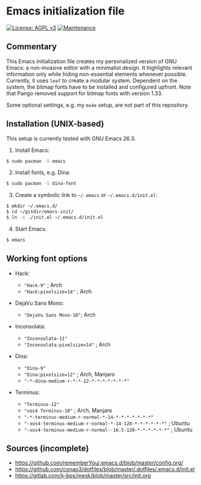 # Emacs initialization file

[![License: AGPL v3](https://img.shields.io/badge/License-AGPL%20v3-blue.svg)](https://www.gnu.org/licenses/agpl-3.0)
[![Maintenance](https://img.shields.io/badge/Maintained%3F-yes-green.svg)](https://GitHub.com/Naereen/StrapDown.js/graphs/commit-activity)


## Commentary

This Emacs initialization file creates my personalized version of GNU Emacs: a
non-invasive editor with a minimalist design.  It highlights relevant
information only while hiding non-essential elements whenever possible.
Currently, it uses `leaf` to create a modular system.  Dependent on the
system, the bitmap fonts have to be installed and configured upfront.  Note
that Pango removed support for bitmap fonts with version 1.33.

Some optional settings, e.g. my `mu4e` setup, are not part of this repository.



## Installation (UNIX-based)

This setup is currently tested with GNU Emacs 26.3.

1. Install Emacs:
```bash
$ sudo pacman -S emacs
```
2. Install fonts, e.g. Dina:
```bash
$ sudo pacman -S dina-font
```
3. Create a symbolic link to `~/.emacs` or
  `~/.emacs.d/init.el`:
```bash
$ mkdir ~/.emacs.d/
$ cd ~/gitdir/emacs-init/
$ ln -s ./init.el ~/.emacs.d/init.el
```
4. Start Emacs:
```bash
$ emacs
```


## Working font options

* Hack:
  * `"Hack-9"` ; Arch
  * `"Hack:pixelsize=14"` ; Arch

* DejaVu Sans Mono:
  * `"DejaVu Sans Mono-10"`; Arch

* Inconsolata:
  * `"Inconsolata-11"`
  * `"Inconsolata:pixelsize=14"` ; Arch

* Dina:
  * `"Dina-9"`
  * `"Dina:pixelsize=12"` ; Arch, Manjaro
  * `"-*-dina-medium-r-*-*-12-*-*-*-*-*-*-*"`

* Terminus:
  * `"Terminus-12"`
  * `"xos4 Terminus-10"` ; Arch, Manjaro
  * `"-*-terminus-medium-r-normal-*-14-*-*-*-*-*-*-*"`
  * `"-xos4-terminus-medium-r-normal-*-14-120-*-*-*-*-*-*"` ; Ubuntu
  * `"-xos4-terminus-medium-r-normal--16.5-120-*-*-*-*-*-*"` ; Ubuntu


## Sources (incomplete)

* https://github.com/rememberYou/.emacs.d/blob/master/config.org/
* https://github.com/conao3/dotfiles/blob/master/.dotfiles/.emacs.d/init.el
* https://gitlab.com/k-bps/mesk/blob/master/src/init.org
